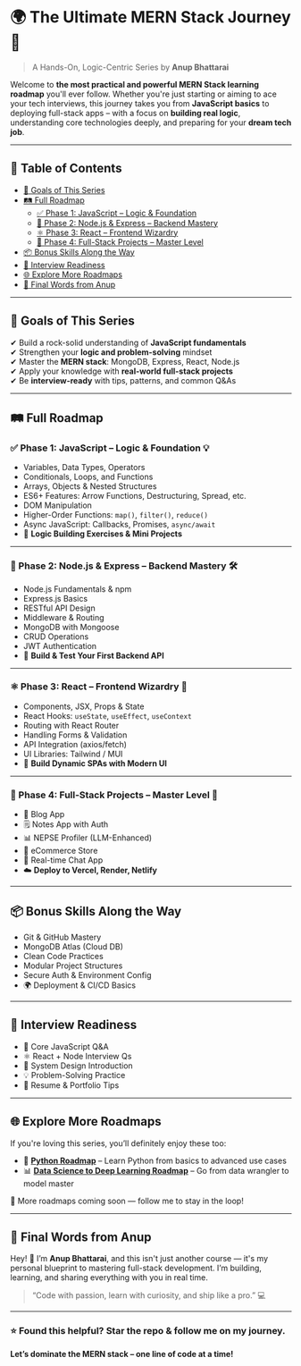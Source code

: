 # 🌍 The Ultimate MERN Stack Journey 🚀  
> A Hands-On, Logic-Centric Series by **Anup Bhattarai**

Welcome to **the most practical and powerful MERN Stack learning roadmap** you'll ever follow. Whether you're just starting or aiming to ace your tech interviews, this journey takes you from **JavaScript basics** to deploying full-stack apps – with a focus on **building real logic**, understanding core technologies deeply, and preparing for your **dream tech job**.

---

## 📘 Table of Contents

- [🎯 Goals of This Series](#-goals-of-this-series)
- [🛤️ Full Roadmap](#️-full-roadmap)
  - [✅ Phase 1: JavaScript – Logic & Foundation](#-phase-1-javascript--logic--foundation)
  - [🚀 Phase 2: Node.js & Express – Backend Mastery](#-phase-2-nodejs--express--backend-mastery)
  - [⚛️ Phase 3: React – Frontend Wizardry](#️-phase-3-react--frontend-wizardry)
  - [🔁 Phase 4: Full-Stack Projects – Master Level](#-phase-4-full-stack-projects--master-level)
- [📦 Bonus Skills Along the Way](#-bonus-skills-along-the-way)
- [🧠 Interview Readiness](#-interview-readiness)
- [🌐 Explore More Roadmaps](#-explore-more-roadmaps)
- [📣 Final Words from Anup](#-final-words-from-anup)

---

## 🎯 Goals of This Series

✔ Build a rock-solid understanding of **JavaScript fundamentals**  
✔ Strengthen your **logic and problem-solving** mindset  
✔ Master the **MERN stack**: MongoDB, Express, React, Node.js  
✔ Apply your knowledge with **real-world full-stack projects**  
✔ Be **interview-ready** with tips, patterns, and common Q&As  

---

## 🛤️ Full Roadmap

### ✅ Phase 1: JavaScript – Logic & Foundation 💡

- Variables, Data Types, Operators
- Conditionals, Loops, and Functions
- Arrays, Objects & Nested Structures
- ES6+ Features: Arrow Functions, Destructuring, Spread, etc.
- DOM Manipulation
- Higher-Order Functions: `map()`, `filter()`, `reduce()`
- Async JavaScript: Callbacks, Promises, `async/await`
- 🧠 **Logic Building Exercises & Mini Projects**

---

### 🚀 Phase 2: Node.js & Express – Backend Mastery 🛠️

- Node.js Fundamentals & npm
- Express.js Basics
- RESTful API Design
- Middleware & Routing
- MongoDB with Mongoose
- CRUD Operations
- JWT Authentication
- 🧪 **Build & Test Your First Backend API**

---

### ⚛️ Phase 3: React – Frontend Wizardry 💫

- Components, JSX, Props & State
- React Hooks: `useState`, `useEffect`, `useContext`
- Routing with React Router
- Handling Forms & Validation
- API Integration (axios/fetch)
- UI Libraries: Tailwind / MUI
- 🎨 **Build Dynamic SPAs with Modern UI**

---

### 🔁 Phase 4: Full-Stack Projects – Master Level 💼

- 📝 Blog App
- 🗒️ Notes App with Auth
- 📊 NEPSE Profiler (LLM-Enhanced)
- 🛒 eCommerce Store
- 💬 Real-time Chat App
- ☁️ **Deploy to Vercel, Render, Netlify**

---

## 📦 Bonus Skills Along the Way

- Git & GitHub Mastery
- MongoDB Atlas (Cloud DB)
- Clean Code Practices
- Modular Project Structures
- Secure Auth & Environment Config
- 🌍 Deployment & CI/CD Basics

---

## 🧠 Interview Readiness

- 🔁 Core JavaScript Q&A
- ⚛️ React + Node Interview Qs
- 🧩 System Design Introduction
- 💡 Problem-Solving Practice
- 📄 Resume & Portfolio Tips

---

## 🌐 Explore More Roadmaps

If you're loving this series, you’ll definitely enjoy these too:

- 🐍 **[Python Roadmap](https://github.com/Bhattarai-Anup/Python-Roadmap)** – Learn Python from basics to advanced use cases  
- 📊 **[Data Science to Deep Learning Roadmap](https://github.com/Bhattarai-Anup/Data-Science-To-Deep-Learning-Roadmap)** – Go from data wrangler to model master  

👀 More roadmaps coming soon — follow me to stay in the loop!

---

## 📣 Final Words from Anup

Hey! 👋 I’m **Anup Bhattarai**, and this isn't just another course — it's my personal blueprint to mastering full-stack development. I’m building, learning, and sharing everything with you in real time.

> “Code with passion, learn with curiosity, and ship like a pro.” 💻

---

### ⭐ Found this helpful? Star the repo & follow me on my journey.  
**Let’s dominate the MERN stack – one line of code at a time!**
